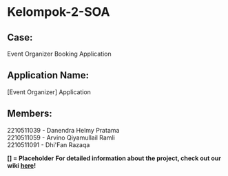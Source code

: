 # Kelompok-2-SOA
## Case:  
Event Organizer Booking Application

## Application Name:
[Event Organizer] Application

## Members:  
2210511039 - Danendra Helmy Pratama  
2210511059 - Arvino Qiyamullail Ramli  
2210511091 - Dhi'Fan Razaqa  

**[] = Placeholder**
**For detailed information about the project, check out our wiki [here](https://github.com/dhifanrazaqa/Kelompok-2-SOA/wiki)!**
